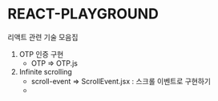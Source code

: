 # REACT-PLAYGROUND
리액트 관련 기술 모음집

1. OTP 인증 구현
    - OTP => OTP.js 
2. Infinite scrolling
    - scroll-event => ScrollEvent.jsx : 스크롤 이벤트로 구현하기
    - 
